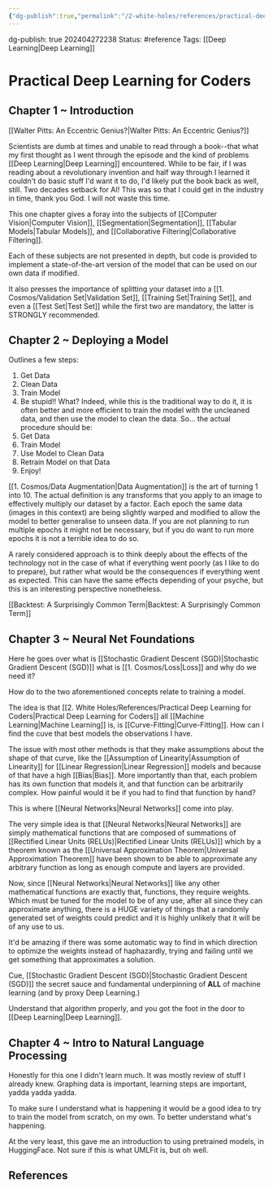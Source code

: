 ```yaml
---
{"dg-publish":true,"permalink":"/2-white-holes/references/practical-deep-learning-for-coders/"}
---
```


dg-publish: true
202404272238
Status: #reference
Tags: [[Deep Learning\|Deep Learning]]
# Practical Deep Learning for Coders

## Chapter 1 ~ Introduction
[[Walter Pitts: An Eccentric Genius?\|Walter Pitts: An Eccentric Genius?]]

Scientists are dumb at times and unable to read through a book--that what my first thought as I went through the episode and the kind of problems [[Deep Learning\|Deep Learning]] encountered. While to be fair, if I was reading about a revolutionary invention and half way through I learned it couldn't do basic stuff I'd want it to do, I'd likely put the book back as well, still. Two decades setback for AI! This was so that I could get in the industry in time, thank you God. I will not waste this time.

This one chapter gives a foray into the subjects of [[Computer Vision\|Computer Vision]], [[Segmentation\|Segmentation]], [[Tabular Models\|Tabular Models]], and [[Collaborative Filtering\|Collaborative Filtering]].

Each of these subjects are not presented in depth, but code is provided to implement a state-of-the-art version of the model that can be used on our own data if modified.

It also presses the importance of splitting your dataset into a [[1. Cosmos/Validation Set\|Validation Set]], [[Training Set\|Training Set]], and even a [[Test Set\|Test Set]] while the first two are mandatory, the latter is STRONGLY recommended.

## Chapter 2 ~ Deploying a Model
Outlines a few steps:
1. Get Data
2. Clean Data
3. Train Model
4. Be stupid!!
What? Indeed, while this is the traditional way to do it, it is often better and more efficient to train the model with the uncleaned data, and then use the model to clean the data. So...  the actual procedure should be:
1. Get Data
2. Train Model
3. Use Model to Clean Data
4. Retrain Model on that Data
5. Enjoy!

[[1. Cosmos/Data Augmentation\|Data Augmentation]] is the art of turning 1 into 10. The actual definition is any transforms that you apply to an image to effectively multiply our dataset by a factor. Each epoch the same data (images in this context) are being slightly warped and modified to allow the model to better generalise to unseen data. If you are not planning to run multiple epochs it might not be necessary, but if you do want to run more epochs it is not a terrible idea to do so.

A rarely considered approach is to think deeply about the effects of the technology not in the case of what if everything went poorly (as I like to do to prepare), but rather what would be the consequences if everything went as expected. This can have the same effects depending of your psyche, but this is an interesting perspective nonetheless.


[[Backtest:  A Surprisingly Common Term\|Backtest:  A Surprisingly Common Term]]
## Chapter 3 ~ Neural Net Foundations
Here he goes over what is [[Stochastic Gradient Descent (SGD)\|Stochastic Gradient Descent (SGD)]]
what is [[1. Cosmos/Loss\|Loss]] and why do we need it?

How do to the two aforementioned concepts relate to training a model.

The idea is that [[2. White Holes/References/Practical Deep Learning for Coders\|Practical Deep Learning for Coders]] all [[Machine Learning\|Machine Learning]] is, is [[Curve-Fitting\|Curve-Fitting]]. How can I find the cuve that best models the observations I have. 

The issue with most other methods is that they make assumptions about the shape of that curve, like the [[Assumption of Linearity\|Assumption of Linearity]] for [[Linear Regression\|Linear Regression]] models and because of that have a high [[Bias\|Bias]]. More importantly than that, each problem has its own function that models it, and that function can be arbitrarily complex. How painful would it be if you had to find that function by hand?

This is where [[Neural Networks\|Neural Networks]] come into play.

The very simple idea is that [[Neural Networks\|Neural Networks]] are simply mathematical functions that are composed of summations of [[Rectified Linear Units (RELUs)\|Rectified Linear Units (RELUs)]] which by a theorem known as the [[Universal Approximation Theorem\|Universal Approximation Theorem]] have been shown to be able to approximate any arbitrary function as long as enough compute and layers are provided.  

Now, since [[Neural Networks\|Neural Networks]] like any other mathematical functions are exactly that, functions, they require weights. Which must be tuned for the model to be of any use, after all since they can approximate anything, there is a HUGE variety of things that a randomly generated set of weights could predict and it is highly unlikely that it will be of any use to us.

It'd be amazing if there was some automatic way to find in which direction to optimize the weights instead of haphazardly, trying and failing until we get something that approximates a solution.

Cue, [[Stochastic Gradient Descent (SGD)\|Stochastic Gradient Descent (SGD)]] the secret sauce and fundamental underpinning of **ALL** of machine learning (and by proxy Deep Learning.)

Understand that algorithm properly, and you got the foot in the door to [[Deep Learning\|Deep Learning]].

## Chapter 4 ~ Intro to Natural Language Processing
Honestly for this one I didn't learn much. It was mostly review of stuff I already knew. Graphing data is important, learning steps are important, yadda yadda yadda.

To make sure I understand what is happening it would be a good idea to try to train the model from scratch, on my own. To better understand what's happening.

At the very least, this gave me an introduction to using pretrained models, in HuggingFace. Not sure if this is what UMLFit is, but oh well.




## References
